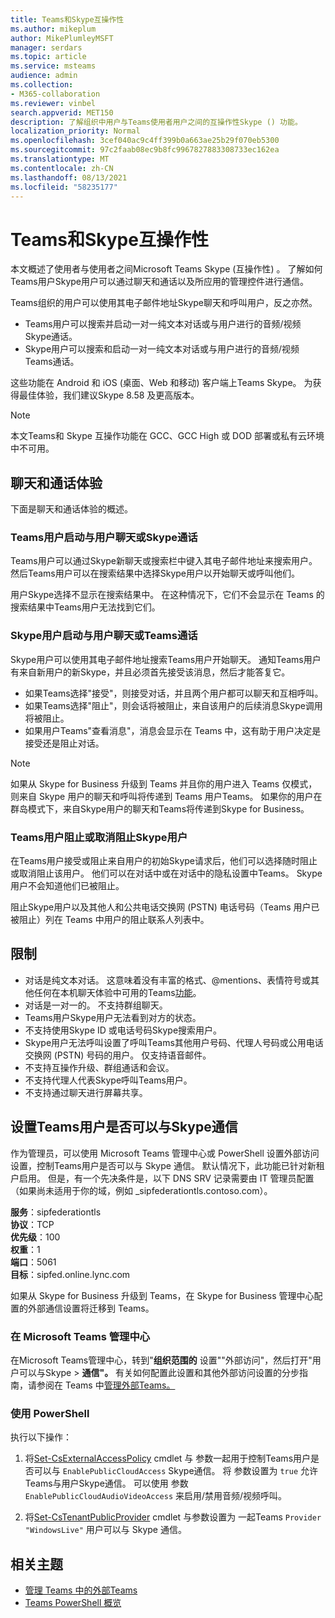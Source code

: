 ```yaml
---
title: Teams和Skype互操作性
ms.author: mikeplum
author: MikePlumleyMSFT
manager: serdars
ms.topic: article
ms.service: msteams
audience: admin
ms.collection:
- M365-collaboration
ms.reviewer: vinbel
search.appverid: MET150
description: 了解组织中用户与Teams使用者用户之间的互操作性Skype () 功能。
localization_priority: Normal
ms.openlocfilehash: 3cef040ac9c4ff399b0a663ae25b29f070eb5300
ms.sourcegitcommit: 97c2faab08ec9b8fc9967827883308733ec162ea
ms.translationtype: MT
ms.contentlocale: zh-CN
ms.lasthandoff: 08/13/2021
ms.locfileid: "58235177"
---
```

# <a name="teams-and-skype-interoperability"></a>Teams和Skype互操作性

本文概述了使用者与使用者之间Microsoft Teams Skype (互操作性) 。 了解如何Teams用户Skype用户可以通过聊天和通话以及所应用的管理控件进行通信。

Teams组织的用户可以使用其电子邮件地址Skype聊天和呼叫用户，反之亦然。

- Teams用户可以搜索并启动一对一纯文本对话或与用户进行的音频/视频Skype通话。
- Skype用户可以搜索和启动一对一纯文本对话或与用户进行的音频/视频Teams通话。

这些功能在 Android 和 iOS (桌面、Web 和移动) 客户端上Teams Skype。 为获得最佳体验，我们建议Skype 8.58 及更高版本。

> [!NOTE]
> 本文Teams和 Skype 互操作功能在 GCC、GCC High 或 DOD 部署或私有云环境中不可用。

## <a name="chat-and-calling-experience"></a>聊天和通话体验

下面是聊天和通话体验的概述。

### <a name="teams-user-starts-a-chat-or-call-with-a-skype-user"></a>Teams用户启动与用户聊天或Skype通话

Teams用户可以通过Skype新聊天或搜索栏中键入其电子邮件地址来搜索用户。  然后Teams用户可以在搜索结果中选择Skype用户以开始聊天或呼叫他们。

用户Skype选择不显示在搜索结果中。 在这种情况下，它们不会显示在 Teams 的搜索结果中Teams用户无法找到它们。

### <a name="skype-user-starts-a-chat-or-call-with-a-teams-user"></a>Skype用户启动与用户聊天或Teams通话

Skype用户可以使用其电子邮件地址搜索Teams用户开始聊天。 通知Teams用户有来自新用户的新Skype，并且必须首先接受该消息，然后才能答复它。

- 如果Teams选择"接受"，则接受对话，并且两个用户都可以聊天和互相呼叫。
- 如果Teams选择"阻止"，则会话将被阻止，来自该用户的后续消息Skype调用将被阻止。
- 如果用户Teams"查看消息"，消息会显示在 Teams 中，这有助于用户决定是接受还是阻止对话。

> [!NOTE]
> 如果从 Skype for Business 升级到 Teams 并且你的用户进入 Teams 仅模式，则来自 Skype 用户的聊天和呼叫将传递到 Teams 用户Teams。 如果你的用户在群岛模式下，来自Skype用户的聊天和Teams将传递到Skype for Business。

### <a name="teams-user-blocks-or-unblocks-a-skype-user"></a>Teams用户阻止或取消阻止Skype用户

在Teams用户接受或阻止来自用户的初始Skype请求后，他们可以选择随时阻止或取消阻止该用户。 他们可以在对话中或在对话中的隐私设置中Teams。 Skype用户不会知道他们已被阻止。

阻止Skype用户以及其他人和公共电话交换网 (PSTN) 电话号码（Teams 用户已被阻止）列在 Teams 中用户的阻止联系人列表中。

## <a name="limitations"></a>限制

- 对话是纯文本对话。 这意味着没有丰富的格式、@mentions、表情符号或其他任何在本机聊天体验中可用的Teams[功能](native-chat-for-external-users.md)。
- 对话是一对一的。 不支持群组聊天。
- Teams用户Skype用户无法看到对方的状态。
- 不支持使用Skype ID 或电话号码Skype搜索用户。
- Skype用户无法呼叫设置了呼叫Teams其他用户号码、代理人号码或公用电话交换网 (PSTN) 号码的用户。  仅支持语音邮件。
- 不支持互操作升级、群组通话和会议。
- 不支持代理人代表Skype呼叫Teams用户。
- 不支持通过聊天进行屏幕共享。

## <a name="set-whether-teams-users-can-communicate-with-skype-users"></a>设置Teams用户是否可以与Skype通信

作为管理员，可以使用 Microsoft Teams 管理中心或 PowerShell 设置外部访问设置，控制Teams用户是否可以与 Skype 通信。 默认情况下，此功能已针对新租户启用。 但是，有一个先决条件是，以下 DNS SRV 记录需要由 IT 管理员配置（如果尚未适用于你的域，例如 _sipfederationtls.contoso.com）。  

**服务**：sipfederationtls<br/>
**协议**：TCP<br/>
**优先级**：100<br/>
**权重**：1<br/>
**端口**：5061<br/>
**目标**：sipfed.online.lync.com

如果从 Skype for Business 升级到 Teams，在 Skype for Business 管理中心配置的外部通信设置将迁移到 Teams。

### <a name="in-the-microsoft-teams-admin-center"></a>在 Microsoft Teams 管理中心

在Microsoft Teams管理中心，转到"**组织范围的** 设置""外部访问"，然后打开"用户可以与Skype  >  **通信"。** 有关如何配置此设置和其他外部访问设置的分步指南，请参阅在 Teams 中[管理外部Teams。](./manage-external-access.md#allow-or-block-domains)

### <a name="using-powershell"></a>使用 PowerShell

执行以下操作： 
1. 将[Set-CsExternalAccessPolicy](/powershell/module/skype/set-csexternalaccesspolicy) cmdlet 与 参数一起用于控制Teams用户是否可以与 ```EnablePublicCloudAccess``` Skype通信。 将 参数设置为 ```true``` 允许Teams与用户Skype通信。 可以使用 参数 ```EnablePublicCloudAudioVideoAccess``` 来启用/禁用音频/视频呼叫。

2. 将[Set-CsTenantPublicProvider](/powershell/module/skype/Set-CsTenantPublicProvider) cmdlet 与参数设置为 一起Teams ```Provider``` ```"WindowsLive"``` 用户可以与 Skype 通信。

## <a name="related-topics"></a>相关主题

- [管理 Teams 中的外部Teams](manage-external-access.md)
- [Teams PowerShell 概览](teams-powershell-overview.md)
